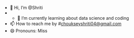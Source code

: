 - 👋 Hi, I’m @Shriti
- - 🌱 I’m currently learning about data science and coding
- 📫 How to reach me by #choukseyshriti04@gmail.com
- 😄 Pronouns: Miss

<!---
Shriti04/Shriti04 is a ✨ special ✨ repository because its `README.md` (this file) appears on your GitHub profile.
You can click the Preview link to take a look at your changes.
--->
